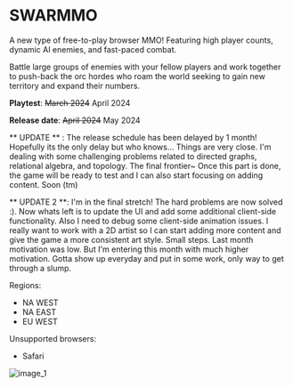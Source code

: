 # SWARMMO

A new type of free-to-play browser MMO! Featuring high player counts, dynamic AI enemies, and fast-paced combat. 

Battle large groups of enemies with your fellow players and work together to push-back the orc hordes who roam the world seeking to gain new territory and expand their numbers. 






**Playtest**: ~~March 2024~~ April 2024

**Release date**: ~~April 2024~~ May 2024

** UPDATE ** : The release schedule has been delayed by 1 month! Hopefully its the only delay but who knows...
Things are very close. I'm dealing with some challenging problems related to directed graphs, relational algebra, and topology. The final frontier~
Once this part is done, the game will be ready to test and I can also start focusing on adding content. Soon (tm)

** UPDATE 2 **: I'm in the final stretch! The hard problems are now solved :). Now whats left is to update the UI and add some additional client-side functionality. Also I need to debug some client-side animation issues. I really want to work with a 2D artist so I can start adding more content and give the game a more consistent art style. Small steps.
Last month motivation was low. But I'm entering this month with much higher motivation. Gotta show up everyday and put in some work, only way to get through a slump. 

Regions:

- NA WEST
- NA EAST
- EU WEST


Unsupported browsers:
- Safari





![image_1](https://github.com/mikhmha/SWARMMO/assets/75456828/de69cda4-665a-4762-85eb-77221634d586)

